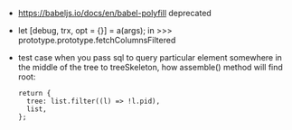 - https://babeljs.io/docs/en/babel-polyfill deprecated
- let [debug, trx, opt = {}] = a(args); in >>> prototype.prototype.fetchColumnsFiltered

- test case when you pass sql to query particular element somewhere in the middle of the tree to treeSkeleton, how assemble() method will find root:

      return {
        tree: list.filter((l) => !l.pid),
        list,
      };
